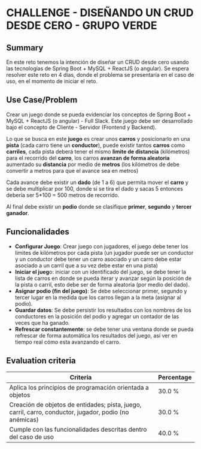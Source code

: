 # CHALLENGE - DISEÑANDO UN CRUD DESDE CERO - GRUPO VERDE #

## Summary ##

En este reto tenemos la intención de diseñar un CRUD desde cero usando las tecnologías de Spring Boot + MySQL + ReactJS (o angular). Se espera resolver este reto en 4 dias, donde el problema se presentaría en el caso de uso, en el momento de iniciar el reto.

## Use Case/Problem ##

Crear un juego donde se pueda evidenciar los conceptos de Spring Boot + MySQL + ReactJS (o angular) - Full Slack. Este juego debe ser desarrollado bajo el concepto de Cliente - Servidor (Frontend y Backend).

Lo que se busca en este **juego** es crear unos **carros** y posicionarlo en una **pista** (cada carro tiene un **conductor**), puede existir tantos **carros** como **carriles**, cada pista deberá tener el mismo **limite de distancia** (kilómetros) para el recorrido del **carro**, los carros **avanzan de forma aleatoria** aumentado su **distancia** por medio de **metros** (los kilómetros de debe convertir a metros para que el avance sea en metros)

Cada avance debe existir un **dado** (de 1 a 6) que permita mover el **carro** y se debe multiplicar por 100, donde si se tira el dado y sacas 5 entonces debería ser 5\*100 = 500 metros de recorrido.

Al final debe existir un **podio** donde se clasifique **primer**, **segundo** y **tercer ganador**.

## Funcionalidades ##

 *  **Configurar Juego**\: Crear juego con jugadores, el juego debe tener los limites de kilómetros por cada pista (un jugador puede ser un conductor y un conductor debe tener un carro asociado y un carro debe estar asociado a un carril que a su vez debe estar en una pista)
 *  **Iniciar el jueg**o: iniciar con un identificado del juego, se debe tener la lista de carros en donde se pueda iterar y avanzar según la posición de la pista o carril, esto debe ser de forma aleatoria (por medio del dado).
 *  **Asignar podio (fin del juego)**\: Se debe seleccionar primer, segundo y tercer lugar en la medida que los carros llegan a la meta (asignar al podio).
 *  **Guardar datos**\: Se debe persistir los resultados con los nombres de los conductores en la posición del podio y agregar un contador de las veces que ha ganado.
 *  **Refrescar constantemente**\: se debe tener una ventana donde se pueda refrescar de forma automática los resultados del juego, así ver en tiempo real cómo esta avanzando el carro.

  


## Evaluation criteria ##

| Criteria                                                                                               | Percentage |
| ------------------------------------------------------------------------------------------------------ | ---------- |
| Aplica los principios de programación orientada a objetos                                              | 30.0 %     |
| Creación de objetos de entidades; pista, juego, carril, carro, conductor, jugador, podio (no anémicas) | 30.0 %     |
| Cumple con las funcionalidades descritas dentro del caso de uso                                        | 40.0 %     |